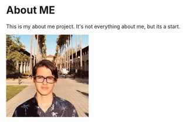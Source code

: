 # About ME

This is my about me project. It's not everything about me, but its a start.

![Picture of Evan](Evan.jpeg)